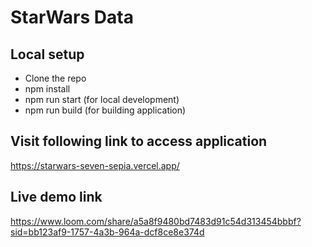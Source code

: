 # StarWars Data

## Local setup

- Clone the repo
- npm install
- npm run start (for local development)
- npm run build (for building application)

## Visit following link to access application

https://starwars-seven-sepia.vercel.app/

## Live demo link
https://www.loom.com/share/a5a8f9480bd7483d91c54d313454bbbf?sid=bb123af9-1757-4a3b-964a-dcf8ce8e374d


